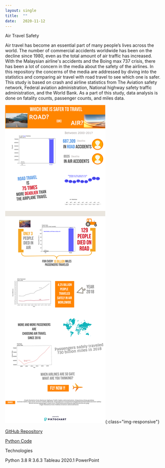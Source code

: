 ```yaml
---
layout: single
title:  ""
date:   2020-11-12
---
```


Air Travel Safety

Air travel has become an essential part of many people’s lives across the world. The number of commercial accidents worldwide has been on the decline since 1980, even as the total amount of air traffic has increased. With the Malaysian airline's accidents and the Boing max 737 crisis, there has been a lot of concern in the media about the safety of the airlines. In this repository the concerns of the media are addressed by diving into the statistics and comparing air travel with road travel to see which one is safer. This study is based on crash and airline statistics from The Aviation safety network, Federal aviation administration, National highway safety traffic administration, and the World Bank. As a part of this study, data analysis is done on fatality counts, passenger counts, and miles data.

![image-2](/images/Infographic.PNG){:class="img-responsive"}

[GitHub Repository](https://github.com/databinary/AirtravelSafety)

[Python Code](https://github.com/databinary/AirtravelSafety/blob/master/Visualization%20Project-checkpoint.ipynb)


Technologies

Python 3.8
R 3.6.3
Tableau 2020.1
PowerPoint   
